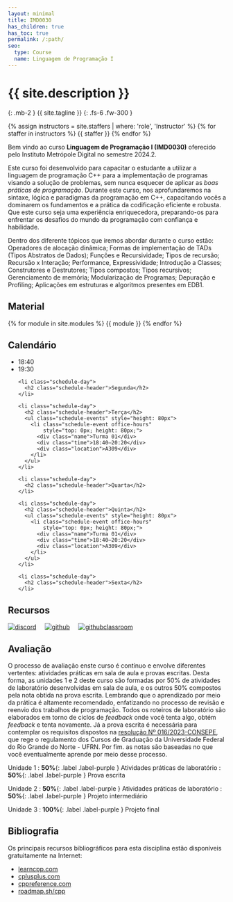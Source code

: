 ```yaml
---
layout: minimal
title: IMD0030
has_children: true
has_toc: true
permalink: /:path/
seo:
  type: Course
  name: Linguagem de Programação I
---
```


# {{ site.description }}
{: .mb-2 }
{{ site.tagline }}
{: .fs-6 .fw-300 }

{% assign instructors = site.staffers | where: 'role', 'Instructor' %}
{% for staffer in instructors %}
{{ staffer }}
{% endfor %}

Bem vindo ao curso **Linguagem de Programação I (IMD0030)** oferecido pelo Instituto Metrópole Digital no semestre 2024.2.

Este curso foi desenvolvido para capacitar o estudante a utilizar a linguagem de programação C++ para a implementação de programas visando a solução de problemas, sem nunca esquecer de aplicar as *boas práticas de programação*. Durante este curso, nos aprofundaremos na sintaxe, lógica e paradigmas da programação em C++, capacitando vocês a dominarem os fundamentos e a prática da codificação eficiente e robusta. Que este curso seja uma experiência enriquecedora, preparando-os para enfrentar os desafios do mundo da programação com confiança e habilidade.

Dentro dos diferente tópicos que iremos abordar durante o curso estão: Operadores de alocação dinâmica; Formas de implementação de TADs (Tipos Abstratos de Dados); Funções e Recursividade; Tipos de recursão; Recursão x Interação; Performance, Expressividade; Introdução a Classes; Construtores e Destrutores; Tipos compostos; Tipos recursivos; Gerenciamento de memória; Modularização de Programas; Depuração e Profiling; Aplicações em estruturas e algoritmos presentes em EDB1.

## Material

{% for module in site.modules %}
{{ module }}
{% endfor %}

## Calendário

<div class="schedule">
  <ul class="schedule-timeline" style="min-width: 120px">
    <li class="schedule-time">18:40 </li>
    <li class="schedule-time">19:30 </li>
  </ul>
  <ul class="schedule-group">

    <li class="schedule-day">
      <h2 class="schedule-header">Segunda</h2>
    </li>

    <li class="schedule-day">
      <h2 class="schedule-header">Terça</h2>
      <ul class="schedule-events" style="height: 80px">
        <li class="schedule-event office-hours"
            style="top: 0px; height: 80px;">
          <div class="name">Turma 01</div>
          <div class="time">18:40–20:20</div>
          <div class="location">A309</div>
        </li>
      </ul>
    </li>

    <li class="schedule-day">
      <h2 class="schedule-header">Quarta</h2>
    </li>

    <li class="schedule-day">
      <h2 class="schedule-header">Quinta</h2>
      <ul class="schedule-events" style="height: 80px">
        <li class="schedule-event office-hours"
            style="top: 0px; height: 80px;">
          <div class="name">Turma 01</div>
          <div class="time">18:40–20:20</div>
          <div class="location">A309</div>
        </li>
      </ul>
    </li>

    <li class="schedule-day">
      <h2 class="schedule-header">Sexta</h2>
    </li>
  </ul>
</div>

## Recursos

[![discord](https://img.shields.io/badge/discord-canal-7289da?logo=discord&logoColor=white&style=for-the-badge)](https://discord.gg/zKm3f83vnY)&nbsp;&nbsp;&nbsp;&nbsp;
[![github](https://img.shields.io/badge/github-repositório-0d74e7?logo=github&logoColor=white&style=for-the-badge)](https://github.com/danilocurvelo-ufrn/imd0030-codes)&nbsp;&nbsp;&nbsp;&nbsp;
[![githubclassroom](https://img.shields.io/badge/GitHub_Classroom-atividades-2dba4e?logo=googleclassroom&logoColor=white&style=for-the-badge)](https://classroom.github.com/classrooms/113917566-imd0030-2024-2)&nbsp;&nbsp;&nbsp;&nbsp;

## Avaliação

O processo de avaliação enste curso é contínuo e envolve diferentes vertentes: atividades práticas em sala de aula e provas escritas. Desta forma, as unidades 1 e 2 deste curso são formadas por 50% de atividades de laboratório desenvolvidas em sala de aula, e os outros 50% compostos pela nota obtida na prova escrita. Lembrando que o aprendizado por meio da prática é altamente recomendado, enfatizando no processo de revisão e reenvio dos trabalhos de programação. Todos os roteiros de laboratório são elaborados em torno de ciclos de *feedback* onde você tenta algo, obtém *feedback* e tenta novamente. Já a prova escrita é necessária para contemplar os requisitos dispostos na [resolução Nº 016/2023-CONSEPE](https://arquivos.info.ufrn.br/arquivos/202319510188f5132967936bb99cbc4964/res0162023-aprova_o_regulamento_da_graduao_da_UFRN._COM_EMENDA_INCORPORADA.pdf), que rege o regulamento dos Cursos de Graduação da Universidade Federal do Rio Grande do Norte - UFRN. Por fim. as notas são baseadas no que você eventualmente aprende por meio desse processo. 

Unidade 1
: **50%**{: .label .label-purple } Atividades práticas de laboratório
: **50%**{: .label .label-purple } Prova escrita

Unidade 2
: **50%**{: .label .label-purple } Atividades práticas de laboratório 
: **50%**{: .label .label-purple } Projeto intermediário

Unidade 3
: **100%**{: .label .label-purple } Projeto final

## Bibliografia

Os principais recursos bibliográficos para esta disciplina estão disponíveis gratuitamente na Internet:

- [learncpp.com](https://learncpp.com)
- [cplusplus.com](https://cplusplus.com)
- [cppreference.com](https://cppreference.com)
- [roadmap.sh/cpp](https://roadmap.sh/cpp)


